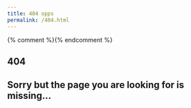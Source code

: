 ```yaml
---
title: 404 opps
permalink: /404.html
---
```

{% comment %}<!-- v1.2.110 pages/static/404.md -->{% endcomment %}
<section class = "container" id = "404">
    <i class = "display-1 bi bi-wrench-adjustable-circle-fill p-5 d-flex justify-content-center"></i>
    <div class = "row">
    <div class = "col-3 text-end"><h1 class = "">404</h1></div>
    <div class = "col-sm-9"> <h2 class = "h4 border-start border-dark border-3 font-weight-normal lead px-3" >Sorry but the page you are looking for is missing...</h2></div>
    </div>
</section>

